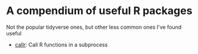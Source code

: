 # A compendium of useful R packages

Not the popular tidyverse ones, but other less common ones I've found useful

* [callr](https://callr.r-lib.org/): Call R functions in a subprocess

